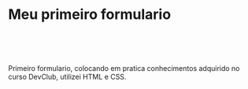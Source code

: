 <h1> Meu primeiro formulario </h1>
<br>
<br>
<br>
<p>Primeiro formulario, colocando em pratica conhecimentos adquirido no curso DevClub, utilizei HTML e CSS.</P>
